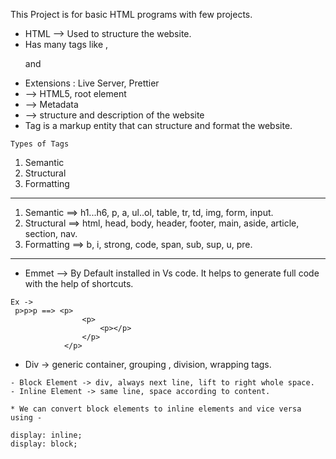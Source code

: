 This Project is for basic HTML programs with few projects.

- HTML --> Used to structure the website.
- Has many tags like <a> , <p> and <h>
- Extensions : Live Server, Prettier
- <!DOCTYPE html> -->  HTML5, root element
- <head> --> Metadata
- <body> --> structure and description of the website
- Tag is a markup entity that can structure and format the website.

```
Types of Tags
```
1. Semantic
2. Structural
3. Formatting

-----------------------------------------

1. Semantic ==> h1...h6, p, a, ul..ol, table, tr, td, img, form, input.
2. Structural ==> html, head, body, header, footer, main, aside, article, section, nav.
3. Formatting ==> b, i, strong, code, span, sub, sup, u, pre.

-----------------------------------------

- Emmet --> By Default installed in Vs code. It helps to generate full code with the help of shortcuts.

```
Ex ->
 p>p>p ==> <p>
                <p>
                    <p></p>
                </p>
            </p>
```

- Div -> generic container, grouping , division, wrapping tags.

```
- Block Element -> div, always next line, lift to right whole space.
- Inline Element -> same line, space according to content.

* We can convert block elements to inline elements and vice versa using -

display: inline;
display: block;
```
